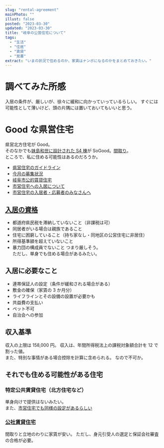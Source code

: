 ```yaml
---
slug: "rental-agreement"
mainPhoto: ""
illust: false
posted: "2023-03-30"
updated: "2023-03-30"
title: "岐阜の公営住宅について"
tags:
  - "生活"
  - "住居"
  - "賃貸"
  - "覚書"
extract: "いまの状況で住めるのか、家賃はナンボになるのかをまとめておきたい。"
---
```


# 調べてみた所感

入居の条件が、厳しいが、徐々に緩和に向かっていっているらしい。
すぐには可能性として薄いけど、頭の片隅には置いておいてもいいと思う。

# Good な県営住宅

県営北方住宅が Good。  
そのなかでも[妹島和世に設計された S4 棟](https://juko.gifu-djr.or.jp/kenei/7.kitagataS4.htm)が SoGood。[間取り](https://www.pref.gifu.lg.jp/page/3579.html)。  
ところで、私に住める可能性はあるのだろうか。

- [県営住宅のガイドライン](https://www.pref.gifu.lg.jp/uploaded/attachment/308138.pdf)
- [今月の募集状況](https://www.pref.gifu.lg.jp/page/3287.html)
- [岐阜市公的賃貸住宅](https://www.city.gifu.lg.jp/kurashi/sumai/1002425/index.html)
- [市営住宅への入居について](https://www.city.gifu.lg.jp/kurashi/sumai/1002425/1002426/1002427.html)
- [市営住宅の入居者・応募者のみなさんへ](https://www.city.gifu.lg.jp/kurashi/sumai/1002425/1002444.html)

## [入居の資格](https://juko.gifu-djr.or.jp/kenei/index.htm)

- 都道府県民税を滞納していないこと（非課税は可）
- 同居者がいる場合は親族であること
- 住宅に困窮していること（持ち家なし・同地区の公営住宅に非居住）
- 所得基準額を超えていないこと
- 暴力団の構成員でないこと
  つまり厳しそう。  
  ただし、単身でも住める場合があるみたい。

## 入居に必要なこと

- 連帯保証人の設定（条件が緩和される場合がある）
- 敷金の確保（家賃の 3 か月分）
- ライフラインとその設備の設置が必要かも
- 共益費の支払い
- ペット不可
- 自治会への参加

## 収入基準

収入の上限は 158,000 円。
収入は、年間所得税法上の課税対象額合計を 12 で割った値。  
また、特別な事情がある場合控除を計算に含められる。
なので不可か。

## それでも住める可能性がある住宅

### 特定公共賃貸住宅（北方住宅など）

単身向けで提供はないみたい。  
また、[市営住宅でも同様の設定があるらしい](https://www.city.gifu.lg.jp/kurashi/sumai/1002425/1002437/1002440.html)

### [公社賃貸住宅](https://juko.gifu-djr.or.jp/chintai/index.htm)

間取りと立地のわりに家賃が安い。
ただし、身元引受人の選定と保証会社審査の合格が必要。
